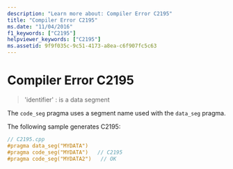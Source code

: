```yaml
---
description: "Learn more about: Compiler Error C2195"
title: "Compiler Error C2195"
ms.date: "11/04/2016"
f1_keywords: ["C2195"]
helpviewer_keywords: ["C2195"]
ms.assetid: 9f9f035c-9c51-4173-a8ea-c6f907fc5c63
---
```

# Compiler Error C2195

> 'identifier' : is a data segment

The `code_seg` pragma uses a segment name used with the `data_seg` pragma.

The following sample generates C2195:

```cpp
// C2195.cpp
#pragma data_seg("MYDATA")
#pragma code_seg("MYDATA")   // C2195
#pragma code_seg("MYDATA2")   // OK
```
